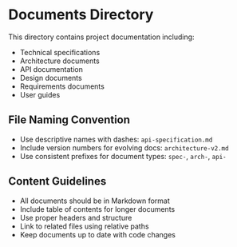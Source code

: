 # Documents Directory

This directory contains project documentation including:

- Technical specifications
- Architecture documents
- API documentation
- Design documents
- Requirements documents
- User guides

## File Naming Convention
- Use descriptive names with dashes: `api-specification.md`
- Include version numbers for evolving docs: `architecture-v2.md`
- Use consistent prefixes for document types: `spec-`, `arch-`, `api-`

## Content Guidelines
- All documents should be in Markdown format
- Include table of contents for longer documents
- Use proper headers and structure
- Link to related files using relative paths
- Keep documents up to date with code changes